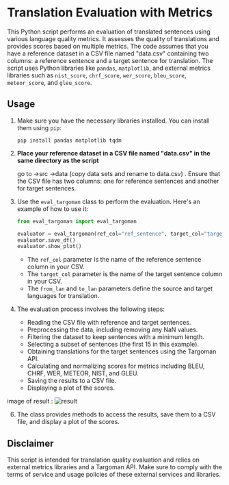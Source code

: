 # Translation Evaluation with Metrics

This Python script performs an evaluation of translated sentences using various language quality metrics. It assesses the quality of translations and provides scores based on multiple metrics. The code assumes that you have a reference dataset in a CSV file named "data.csv" containing two columns: a reference sentence and a target sentence for translation. The script uses Python libraries like `pandas`, `matplotlib`, and external metrics libraries such as `nist_score`, `chrf_score`, `wer_score`, `bleu_score`, `meteor_score`, and `gleu_score`.

## Usage

1. Make sure you have the necessary libraries installed. You can install them using `pip`:

   ```
   pip install pandas matplotlib tqdm
   ```

2. **Place your reference dataset in a CSV file named "data.csv" in the same directory as the script**

    go to ->src ->data (copy data sets and rename to data.csv)
   . Ensure that the CSV file has two columns: one for reference sentences and another for target sentences.

4. Use the `eval_targoman` class to perform the evaluation. Here's an example of how to use it:

   ```python
   from eval_targoman import eval_targoman

   evaluator = eval_targoman(ref_col="ref_sentence", target_col="target_sentence", from_lan="fa", to_lan="en")
   evaluator.save_df()
   evaluator.show_plot()
   ```

   - The `ref_col` parameter is the name of the reference sentence column in your CSV.
   - The `target_col` parameter is the name of the target sentence column in your CSV.
   - The `from_lan` and `to_lan` parameters define the source and target languages for translation.

5. The evaluation process involves the following steps:
   - Reading the CSV file with reference and target sentences.
   - Preprocessing the data, including removing any NaN values.
   - Filtering the dataset to keep sentences with a minimum length.
   - Selecting a subset of sentences (the first 15 in this example).
   - Obtaining translations for the target sentences using the Targoman API.
   - Calculating and normalizing scores for metrics including BLEU, CHRF, WER, METEOR, NIST, and GLEU.
   - Saving the results to a CSV file.
   - Displaying a plot of the scores.
  
image of result : 
![result](https://github.com/parvvaresh/eval-targoman/assets/89921883/becb9773-d679-4705-85aa-5ae8123c4644)



6. The class provides methods to access the results, save them to a CSV file, and display a plot of the scores.

## Disclaimer

This script is intended for translation quality evaluation and relies on external metrics libraries and a Targoman API. Make sure to comply with the terms of service and usage policies of these external services and libraries.
